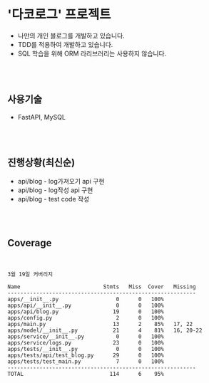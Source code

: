 # '다코로그' 프로젝트
- 나만의 개인 블로그를 개발하고 있습니다.
- TDD를 적용하여 개발하고 있습니다.
- SQL 학습을 위해 ORM 라리브러리는 사용하지 않습니다.

<br>
<br>

## 사용기술
- FastAPI, MySQL

<br>
<br>


## 진행상황(최신순)
- api/blog - log가져오기 api 구현
- api/blog - log작성 api 구현
- api/blog - test code 작성

<br>
<br>

## Coverage

<br>

```
3월 19일 커버리지

Name                          Stmts   Miss  Cover   Missing
-----------------------------------------------------------
apps/__init__.py                  0      0   100%
apps/api/__init__.py              0      0   100%
apps/api/blog.py                 19      0   100%
apps/config.py                    2      0   100%
apps/main.py                     13      2    85%   17, 22
apps/model/__init__.py           21      4    81%   16, 20-22
apps/service/__init__.py          0      0   100%
apps/service/logs.py             23      0   100%
apps/tests/__init__.py            0      0   100%
apps/tests/api/test_blog.py      29      0   100%
apps/tests/test_main.py           7      0   100%
-----------------------------------------------------------
TOTAL                           114      6    95%
```